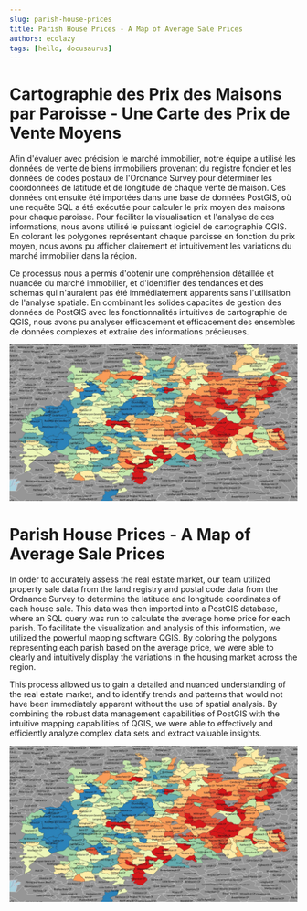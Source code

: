 ```yaml
---
slug: parish-house-prices
title: Parish House Prices - A Map of Average Sale Prices
authors: ecolazy
tags: [hello, docusaurus]
---
```


# Cartographie des Prix des Maisons par Paroisse - Une Carte des Prix de Vente Moyens
Afin d'évaluer avec précision le marché immobilier, notre équipe a utilisé les données de vente de biens immobiliers provenant du registre foncier et les données de codes postaux de l'Ordnance Survey pour déterminer les coordonnées de latitude et de longitude de chaque vente de maison. Ces données ont ensuite été importées dans une base de données PostGIS, où une requête SQL a été exécutée pour calculer le prix moyen des maisons pour chaque paroisse. Pour faciliter la visualisation et l'analyse de ces informations, nous avons utilisé le puissant logiciel de cartographie QGIS. En colorant les polygones représentant chaque paroisse en fonction du prix moyen, nous avons pu afficher clairement et intuitivement les variations du marché immobilier dans la région.

Ce processus nous a permis d'obtenir une compréhension détaillée et nuancée du marché immobilier, et d'identifier des tendances et des schémas qui n'auraient pas été immédiatement apparents sans l'utilisation de l'analyse spatiale. En combinant les solides capacités de gestion des données de PostGIS avec les fonctionnalités intuitives de cartographie de QGIS, nous avons pu analyser efficacement et efficacement des ensembles de données complexes et extraire des informations précieuses.

![Docusaurus Plushie](/img/price-paid-parish.jpg)

# Parish House Prices - A Map of Average Sale Prices

In order to accurately assess the real estate market, our team utilized property sale data from the land registry and postal code data from the Ordnance Survey to determine the latitude and longitude coordinates of each house sale. This data was then imported into a PostGIS database, where an SQL query was run to calculate the average home price for each parish. To facilitate the visualization and analysis of this information, we utilized the powerful mapping software QGIS. By coloring the polygons representing each parish based on the average price, we were able to clearly and intuitively display the variations in the housing market across the region.

This process allowed us to gain a detailed and nuanced understanding of the real estate market, and to identify trends and patterns that would not have been immediately apparent without the use of spatial analysis. By combining the robust data management capabilities of PostGIS with the intuitive mapping capabilities of QGIS, we were able to effectively and efficiently analyze complex data sets and extract valuable insights.


![Docusaurus Plushie](/img/price-paid-parish.jpg)